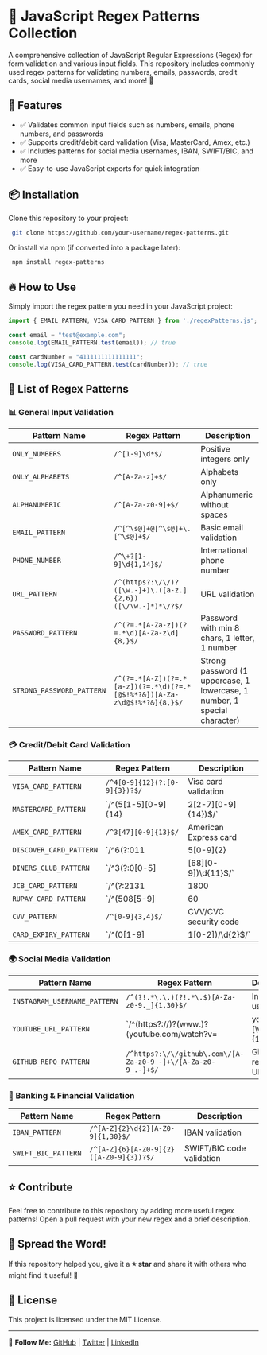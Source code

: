 # 🚀 JavaScript Regex Patterns Collection

A comprehensive collection of JavaScript Regular Expressions (Regex) for form validation and various input fields. This repository includes commonly used regex patterns for validating numbers, emails, passwords, credit cards, social media usernames, and more! 🎯

## 📌 Features
- ✅ Validates common input fields such as numbers, emails, phone numbers, and passwords
- ✅ Supports credit/debit card validation (Visa, MasterCard, Amex, etc.)
- ✅ Includes patterns for social media usernames, IBAN, SWIFT/BIC, and more
- ✅ Easy-to-use JavaScript exports for quick integration

## 📦 Installation

Clone this repository to your project:

```sh
 git clone https://github.com/your-username/regex-patterns.git
```

Or install via npm (if converted into a package later):

```sh
 npm install regex-patterns
```

## 🔥 How to Use

Simply import the regex pattern you need in your JavaScript project:

```js
import { EMAIL_PATTERN, VISA_CARD_PATTERN } from './regexPatterns.js';

const email = "test@example.com";
console.log(EMAIL_PATTERN.test(email)); // true

const cardNumber = "4111111111111111";
console.log(VISA_CARD_PATTERN.test(cardNumber)); // true
```

## 📜 List of Regex Patterns

### 📊 General Input Validation
| Pattern Name               | Regex Pattern                                      | Description |
|----------------------------|----------------------------------------------------|-------------|
| `ONLY_NUMBERS`             | `/^[1-9]\d*$/`                                    | Positive integers only |
| `ONLY_ALPHABETS`           | `/^[A-Za-z]+$/`                                   | Alphabets only |
| `ALPHANUMERIC`             | `/^[A-Za-z0-9]+$/`                               | Alphanumeric without spaces |
| `EMAIL_PATTERN`            | `/^[^\s@]+@[^\s@]+\.[^\s@]+$/`                    | Basic email validation |
| `PHONE_NUMBER`             | `/^\+?[1-9]\d{1,14}$/`                           | International phone number |
| `URL_PATTERN`              | `/^(https?:\/\/)?([\w.-]+)\.([a-z.]{2,6})([\/\w.-]*)*\/?$/` | URL validation |
| `PASSWORD_PATTERN`         | `/^(?=.*[A-Za-z])(?=.*\d)[A-Za-z\d]{8,}$/`        | Password with min 8 chars, 1 letter, 1 number |
| `STRONG_PASSWORD_PATTERN`  | `/^(?=.*[A-Z])(?=.*[a-z])(?=.*\d)(?=.*[@$!%*?&])[A-Za-z\d@$!%*?&]{8,}$/` | Strong password (1 uppercase, 1 lowercase, 1 number, 1 special character) |

### 💳 Credit/Debit Card Validation
| Pattern Name               | Regex Pattern                                      | Description |
|----------------------------|----------------------------------------------------|-------------|
| `VISA_CARD_PATTERN`        | `/^4[0-9]{12}(?:[0-9]{3})?$/`                     | Visa card validation |
| `MASTERCARD_PATTERN`       | `/^(5[1-5][0-9]{14}|2[2-7][0-9]{14})$/`           | MasterCard validation |
| `AMEX_CARD_PATTERN`        | `/^3[47][0-9]{13}$/`                              | American Express card |
| `DISCOVER_CARD_PATTERN`    | `/^6(?:011|5[0-9]{2}|4[4-9][0-9])\d{12}$/`        | Discover card validation |
| `DINERS_CLUB_PATTERN`      | `/^3(?:0[0-5]|[68][0-9])\d{11}$/`                 | Diners Club card |
| `JCB_CARD_PATTERN`         | `/^(?:2131|1800|35\d{2})\d{11,12}$/`             | JCB card validation |
| `RUPAY_CARD_PATTERN`       | `/^(508[5-9]|60|65|81|82)\d{12}$/`                | RuPay card validation |
| `CVV_PATTERN`              | `/^[0-9]{3,4}$/`                                  | CVV/CVC security code |
| `CARD_EXPIRY_PATTERN`      | `/^(0[1-9]|1[0-2])\/\d{2}$/`                     | Expiry date in MM/YY format |

### 🌍 Social Media Validation
| Pattern Name                 | Regex Pattern                                      | Description |
|------------------------------|----------------------------------------------------|-------------|
| `INSTAGRAM_USERNAME_PATTERN` | `/^(?!.*\.\.)(?!.*\.$)[A-Za-z0-9._]{1,30}$/`     | Instagram username |
| `YOUTUBE_URL_PATTERN`        | `/^(https?:\/\/)?(www\.)?(youtube\.com\/watch\?v=|youtu\.be\/)[\w-]{11}$/` | YouTube video URL |
| `GITHUB_REPO_PATTERN`        | `/^https?:\/\/github\.com\/[A-Za-z0-9_-]+\/[A-Za-z0-9_.-]+$/` | GitHub repository URL |

### 🏦 Banking & Financial Validation
| Pattern Name       | Regex Pattern                                      | Description |
|--------------------|----------------------------------------------------|-------------|
| `IBAN_PATTERN`    | `/^[A-Z]{2}\d{2}[A-Z0-9]{1,30}$/`                  | IBAN validation |
| `SWIFT_BIC_PATTERN` | `/^[A-Z]{6}[A-Z0-9]{2}([A-Z0-9]{3})?$/`          | SWIFT/BIC code validation |

## ⭐ Contribute
Feel free to contribute to this repository by adding more useful regex patterns! Open a pull request with your new regex and a brief description.

## 📢 Spread the Word!
If this repository helped you, give it a **⭐ star** and share it with others who might find it useful! 🚀

## 📜 License
This project is licensed under the MIT License.

---
🔗 **Follow Me:** [GitHub](https://github.com/your-username) | [Twitter](https://twitter.com/your-handle) | [LinkedIn](https://linkedin.com/in/your-profile)

